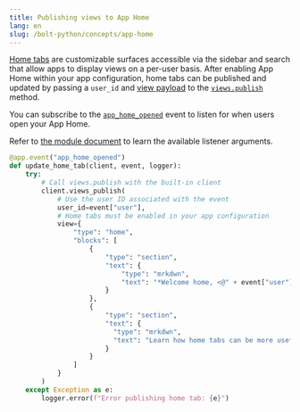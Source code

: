 ```yaml
---
title: Publishing views to App Home
lang: en
slug: /bolt-python/concepts/app-home
---
```


[Home tabs](/surfaces/app-home) are customizable surfaces accessible via the sidebar and search that allow apps to display views on a per-user basis. After enabling App Home within your app configuration, home tabs can be published and updated by passing a `user_id` and [view payload](/reference/interaction-payloads/view-interactions-payload/#view_submission) to the [`views.publish`](/reference/methods/views.publis) method.

You can subscribe to the [`app_home_opened`](/reference/events/app_home_opened) event to listen for when users open your App Home.

Refer to [the module document](https://docs.slack.dev/bolt-python/reference/kwargs_injection/args.html) to learn the available listener arguments.
```python
@app.event("app_home_opened")
def update_home_tab(client, event, logger):
    try:
        # Call views.publish with the built-in client
        client.views_publish(
            # Use the user ID associated with the event
            user_id=event["user"],
            # Home tabs must be enabled in your app configuration
            view={
                "type": "home",
                "blocks": [
                    {
                        "type": "section",
                        "text": {
                            "type": "mrkdwn",
                            "text": "*Welcome home, <@" + event["user"] + "> :house:*"
                        }
                    },
                    {
                        "type": "section",
                        "text": {
                          "type": "mrkdwn",
                          "text": "Learn how home tabs can be more useful and interactive </surfaces/app-home|*in the documentation*>."
                        }
                    }
                ]
            }
        )
    except Exception as e:
        logger.error(f"Error publishing home tab: {e}")
```